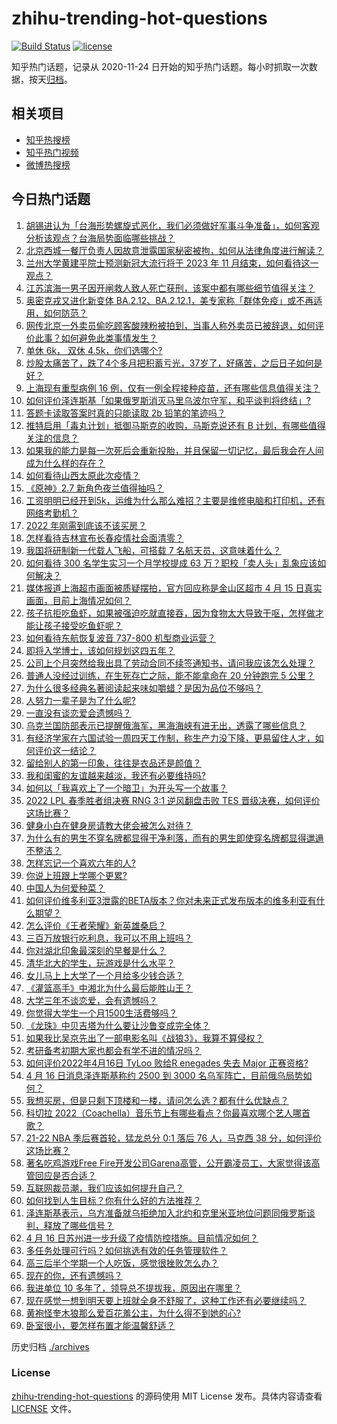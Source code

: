 # zhihu-trending-hot-questions

[![Build Status](https://github.com/justjavac/zhihu-trending-hot-questions/workflows/ci/badge.svg?branch=master)](https://github.com/justjavac/zhihu-trending-hot-questions/actions)
[![license](https://img.shields.io/github/license/justjavac/zhihu-trending-hot-questions)](https://github.com/justjavac/zhihu-trending-hot-questions/blob/master/LICENSE)

知乎热门话题，记录从 2020-11-24 日开始的知乎热门话题。每小时抓取一次数据，按天[归档](./archives)。

## 相关项目

- [知乎热搜榜](https://github.com/justjavac/zhihu-trending-top-search)
- [知乎热门视频](https://github.com/justjavac/zhihu-trending-hot-video)
- [微博热搜榜](https://github.com/justjavac/weibo-trending-hot-search)

## 今日热门话题

<!-- BEGIN -->
<!-- 最后更新时间 Mon Apr 18 2022 04:03:43 GMT+0800 (China Standard Time) -->

1. [胡锡进认为「台海形势螺旋式恶化，我们必须做好军事斗争准备」，如何客观分析该观点？台海局势面临哪些挑战？](https://www.zhihu.com/question/528420627)
1. [北京西城一餐厅负责人因故意泄露国家秘密被拘，如何从法律角度进行解读？](https://www.zhihu.com/question/528322211)
1. [兰州大学黄建平院士预测新冠大流行将于 2023 年 11 月结束，如何看待这一观点？](https://www.zhihu.com/question/528131893)
1. [江苏滨海一男子因开闸救人致人死亡获刑，该案中都有哪些细节值得关注？](https://www.zhihu.com/question/528154089)
1. [奥密克戎又进化新变体 BA.2.12、BA.2.12.1，美专家称「群体免疫」或不再适用，如何防范？](https://www.zhihu.com/question/528417270)
1. [网传北京一外卖员偷吃顾客酸辣粉被拍到，当事人称外卖员已被辞退，如何评价此事？如何避免此类事情发生？](https://www.zhihu.com/question/528166338)
1. [单休 6k， 双休 4.5k，你们选哪个?](https://www.zhihu.com/question/528234865)
1. [炒股太痛苦了，跌了4个多月把积蓄亏光，37岁了，好痛苦，之后日子如何是好？](https://www.zhihu.com/question/527706254)
1. [上海现有重型病例 16 例，仅有一例全程接种疫苗，还有哪些信息值得关注？](https://www.zhihu.com/question/528477916)
1. [如何评价泽连斯基「如果俄罗斯消灭马里乌波尔守军，和平谈判将终结」?](https://www.zhihu.com/question/528419663)
1. [答题卡读取答案时真的只能读取 2b 铅笔的笔迹吗？](https://www.zhihu.com/question/267240292)
1. [推特启用「毒丸计划」抵御马斯克的收购，马斯克说还有 B 计划，有哪些值得关注的信息？](https://www.zhihu.com/question/528325080)
1. [如果我的能力是每一次死后会重新投胎，并且保留一切记忆，最后我会在人间成为什么样的存在？](https://www.zhihu.com/question/510544545)
1. [如何看待山西太原此次疫情？](https://www.zhihu.com/question/527004517)
1. [《原神》2.7 新角色夜兰值得抽吗？](https://www.zhihu.com/question/527918647)
1. [工资明明已经开到5k，运维为什么那么难招？主要是维修电脑和打印机，还有网络考勤机？](https://www.zhihu.com/question/516727752)
1. [2022 年刚需到底该不该买房？](https://www.zhihu.com/question/528164365)
1. [怎样看待吉林宣布长春疫情社会面清零？](https://www.zhihu.com/question/528159763)
1. [我国将研制新一代载人飞船，可搭载 7 名航天员，这意味着什么？](https://www.zhihu.com/question/528480629)
1. [如何看待 300 名学生实习一个月学校提成 63 万？职校「卖人头」乱象应该如何解决？](https://www.zhihu.com/question/528094237)
1. [媒体报道上海超市画面被质疑摆拍，官方回应称是金山区超市 4 月 15 日真实画面，目前上海情况如何？](https://www.zhihu.com/question/528472717)
1. [孩子抗拒吃鱼虾，如果被强迫吃就直接吞，因为食物太大导致干呕，怎样做才能让孩子接受吃鱼虾呢？](https://www.zhihu.com/question/521803345)
1. [如何看待东航恢复波音 737-800 机型商业运营？](https://www.zhihu.com/question/528496163)
1. [即将入学博士，该如何规划这四五年？](https://www.zhihu.com/question/514963455)
1. [公司上个月突然给我出具了劳动合同不续签通知书，请问我应该怎么处理？](https://www.zhihu.com/question/526896496)
1. [普通人没经过训练，在生死存亡之际，能不能拿命在 20 分钟跑完 5 公里？](https://www.zhihu.com/question/421947026)
1. [为什么很多经典名著阅读起来味如嚼蜡？是因为品位不够吗？](https://www.zhihu.com/question/457253643)
1. [人努力一辈子是为了什么呢?](https://www.zhihu.com/question/527157309)
1. [一直没有谈恋爱会遗憾吗？](https://www.zhihu.com/question/528483032)
1. [乌克兰国防部表示已提醒俄海军，黑海海峡有进无出，透露了哪些信息？](https://www.zhihu.com/question/528314396)
1. [有经济学家在六国试验一周四天工作制，称生产力没下降，更易留住人才，如何评价这一结论？](https://www.zhihu.com/question/527921165)
1. [留给别人的第一印象，往往是衣品还是颜值？](https://www.zhihu.com/question/526924160)
1. [我和闺蜜的友谊越来越淡，我还有必要维持吗?](https://www.zhihu.com/question/528412919)
1. [如何以「我喜欢上了一个暗卫」为开头写一个故事？](https://www.zhihu.com/question/432004366)
1. [2022 LPL 春季胜者组决赛 RNG 3:1 逆风翻盘击败 TES 晋级决赛，如何评价这场比赛？](https://www.zhihu.com/question/528472572)
1. [健身小白在健身房请教大佬会被怎么对待？](https://www.zhihu.com/question/521361844)
1. [为什么有的男生不穿名牌都显得干净利落，而有的男生即使穿名牌都显得邋遢不整洁？](https://www.zhihu.com/question/525800638)
1. [怎样忘记一个喜欢六年的人?](https://www.zhihu.com/question/528468195)
1. [你说上班跟上学哪个更累?](https://www.zhihu.com/question/528404469)
1. [中国人为何爱种菜？](https://www.zhihu.com/question/527285480)
1. [如何评价维多利亚3泄露的BETA版本？你对未来正式发布版本的维多利亚有什么期望？](https://www.zhihu.com/question/528005512)
1. [怎么评价《王者荣耀》新英雄桑启？](https://www.zhihu.com/question/528236386)
1. [三百万放银行吃利息，我可以不用上班吗？](https://www.zhihu.com/question/525273331)
1. [你对湖北印象最深刻的早餐是什么？](https://www.zhihu.com/question/410081041)
1. [清华北大的学生，玩游戏是什么水平？](https://www.zhihu.com/question/528069148)
1. [女儿马上上大学了一个月给多少钱合适？](https://www.zhihu.com/question/528246665)
1. [《灌篮高手》中湘北为什么最后能胜山王？](https://www.zhihu.com/question/22143571)
1. [大学三年不谈恋爱，会有遗憾吗？](https://www.zhihu.com/question/528423755)
1. [你觉得大学生一个月1500生活费够吗？](https://www.zhihu.com/question/528292574)
1. [《龙珠》中贝吉塔为什么要让沙鲁变成完全体？](https://www.zhihu.com/question/527513707)
1. [如果我比吴京先出了一部电影名叫《战狼3》，我算不算侵权？](https://www.zhihu.com/question/524554827)
1. [考研备考初期大家也都会有学不进的情况吗？](https://www.zhihu.com/question/527948402)
1. [如何评价2022年4月16日 TyLoo 败给R enegades 失去 Major 正赛资格?](https://www.zhihu.com/question/528356729)
1. [4 月 16 日消息泽连斯基称约 2500 到 3000 名乌军阵亡，目前俄乌局势如何？](https://www.zhihu.com/question/528278170)
1. [我想买房，但是只剩下顶楼和一楼，请问怎么选？都有什么优缺点？](https://www.zhihu.com/question/357881386)
1. [科切拉 2022（Coachella）音乐节上有哪些看点？你最喜欢哪个艺人哪首歌？](https://www.zhihu.com/question/528443900)
1. [21-22 NBA 季后赛首轮，猛龙总分 0:1 落后 76 人，马克西 38 分，如何评价这场比赛？](https://www.zhihu.com/question/528409613)
1. [著名吃鸡游戏Free Fire开发公司Garena高管，公开霸凌员工，大家觉得该高管回应是否合适？](https://www.zhihu.com/question/528483939)
1. [互联网裁员潮，我们应该如何提升自己？](https://www.zhihu.com/question/525610827)
1. [如何找到人生目标？你有什么好的方法推荐？](https://www.zhihu.com/question/527429316)
1. [泽连斯基表示，乌方准备就乌拒绝加入北约和克里米亚地位问题同俄罗斯谈判，释放了哪些信号？](https://www.zhihu.com/question/528423458)
1. [4 月 16 日苏州进一步升级了疫情防控措施。目前情况如何？](https://www.zhihu.com/question/528315322)
1. [多任务处理可行吗？如何挑选有效的任务管理软件？](https://www.zhihu.com/question/528321976)
1. [高三后半个学期一个人吃饭，感觉很挫败怎么办？](https://www.zhihu.com/question/528370707)
1. [现在的你，还有遗憾吗？](https://www.zhihu.com/question/528508151)
1. [我进单位 10 多年了，领导总不提拔我，原因出在哪里？](https://www.zhihu.com/question/521334344)
1. [现在感觉一想到明天要上班就全身不舒服了，这种工作还有必要继续吗？](https://www.zhihu.com/question/527738976)
1. [黄袍怪奎木狼那么爱百花羞公主，为什么得不到她的心?](https://www.zhihu.com/question/425238655)
1. [卧室很小，要怎样布置才能温馨舒适？](https://www.zhihu.com/question/38140312)

<!-- END -->

历史归档 [./archives](./archives)

### License

[zhihu-trending-hot-questions](https://github.com/justjavac/zhihu-trending-hot-questions)
的源码使用 MIT License 发布。具体内容请查看 [LICENSE](./LICENSE) 文件。
